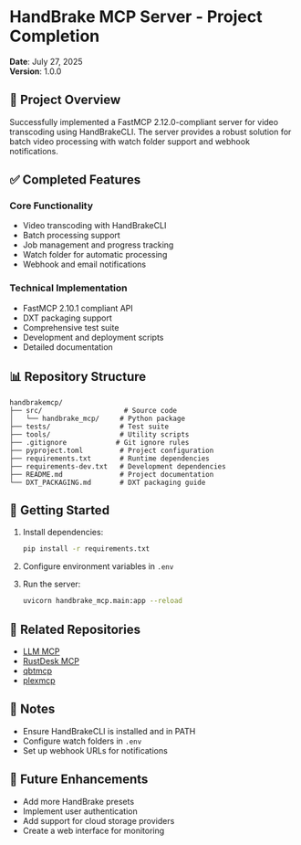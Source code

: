 # HandBrake MCP Server - Project Completion

**Date**: July 27, 2025  
**Version**: 1.0.0

## 🎯 Project Overview

Successfully implemented a FastMCP 2.12.0-compliant server for video transcoding using HandBrakeCLI. The server provides a robust solution for batch video processing with watch folder support and webhook notifications.

## ✅ Completed Features

### Core Functionality

- Video transcoding with HandBrakeCLI
- Batch processing support
- Job management and progress tracking
- Watch folder for automatic processing
- Webhook and email notifications

### Technical Implementation

- FastMCP 2.10.1 compliant API
- DXT packaging support
- Comprehensive test suite
- Development and deployment scripts
- Detailed documentation

## 📊 Repository Structure

```text
handbrakemcp/
├── src/                    # Source code
│   └── handbrake_mcp/     # Python package
├── tests/                 # Test suite
├── tools/                 # Utility scripts
├── .gitignore            # Git ignore rules
├── pyproject.toml         # Project configuration
├── requirements.txt       # Runtime dependencies
├── requirements-dev.txt   # Development dependencies
├── README.md              # Project documentation
└── DXT_PACKAGING.md       # DXT packaging guide
```

## 🚀 Getting Started

1. Install dependencies:

   ```bash
   pip install -r requirements.txt
   ```

2. Configure environment variables in `.env`

3. Run the server:

   ```bash
   uvicorn handbrake_mcp.main:app --reload
   ```

## 🔗 Related Repositories

- [LLM MCP](https://github.com/sandraschi/llm-mcp)
- [RustDesk MCP](https://github.com/sandraschi/rustdesk-mcp)
- [qbtmcp](https://github.com/sandraschi/qbtmcp)
- [plexmcp](https://github.com/sandraschi/plexmcp)

## 📝 Notes

- Ensure HandBrakeCLI is installed and in PATH
- Configure watch folders in `.env`
- Set up webhook URLs for notifications

## 📅 Future Enhancements

- Add more HandBrake presets
- Implement user authentication
- Add support for cloud storage providers
- Create a web interface for monitoring
